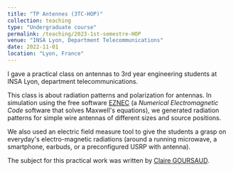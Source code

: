 ```yaml
---
title: "TP Antennes (3TC-HOP)"
collection: teaching
type: "Undergraduate course"
permalink: /teaching/2023-1st-semestre-HOP
venue: "INSA Lyon, Department Telecommunications"
date: 2022-11-01
location: "Lyon, France"
---
```


I gave a practical class on antennas to 3rd year engineering students at INSA Lyon, department telecommunications.

This class is about radiation patterns and polarization for antennas. In simulation using the free software [EZNEC](https://eznec.com/ez70manual.html) (a *Numerical Electromagnetic Code* software that solves Maxwell's equations), we generated radiation patterns for simple wire antennas of different sizes and source positions. 

We also used an electric field measure tool to give the students a grasp on everyday's electro-magnetic radiations (around a running microwave, a smartphone, earbuds, or a preconfigured USRP with antenna).

The subject for this practical work was written by [Claire GOURSAUD](https://team.inria.fr/maracas/team-members/claire-goursaud/).